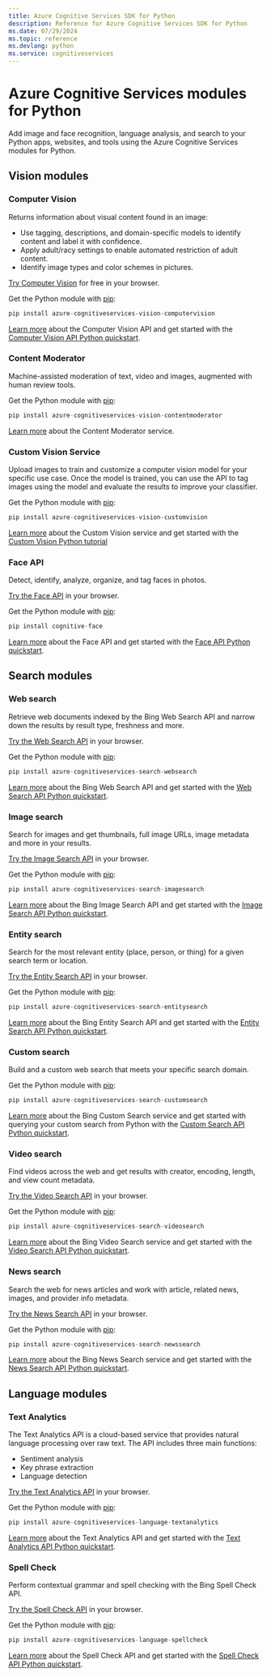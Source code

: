 ```yaml
---
title: Azure Cognitive Services SDK for Python
description: Reference for Azure Cognitive Services SDK for Python
ms.date: 07/29/2024
ms.topic: reference
ms.devlang: python
ms.service: cognitiveservices
---
```

# Azure Cognitive Services modules for Python

Add image and face recognition, language analysis, and search to your Python apps, websites, and tools using the Azure Cognitive Services modules for Python.

## Vision modules

### Computer Vision 

Returns information about visual content found in an image:

- Use tagging, descriptions, and domain-specific models to identify content and label it with confidence.
- Apply adult/racy settings to enable automated restriction of adult content.
- Identify image types and color schemes in pictures.

[Try Computer Vision](https://azure.microsoft.com/en-us/services/cognitive-services/computer-vision/) for free in your browser.

Get the Python module with [pip](https://pip.pypa.io/en/stable/quickstart/):

```python
pip install azure-cognitiveservices-vision-computervision
```

[Learn more](/azure/cognitive-services/computer-vision/home) about the Computer Vision API and get started with the [Computer Vision API Python quickstart](/azure/cognitive-services/computer-vision/quickstarts/python).

### Content Moderator

Machine-assisted moderation of text, video and images, augmented with human review tools.

Get the Python module with [pip](https://pip.pypa.io/en/stable/quickstart/):

```python
pip install azure-cognitiveservices-vision-contentmoderator
```

[Learn more](/azure/cognitive-services/content-moderator/overview) about the Content Moderator service.

### Custom Vision Service

Upload images to train and customize a computer vision model for your specific use case. Once the model is trained, you can use the API to tag images using the model and evaluate the results to improve your classifier.

Get the Python module with [pip](https://pip.pypa.io/en/stable/quickstart/):

```python
pip install azure-cognitiveservices-vision-customvision
```

[Learn more](/azure/cognitive-services/Custom-Vision-Service/home) about the Custom Vision service and get started with the [Custom Vision Python tutorial](/azure/cognitive-services/Custom-Vision-Service/python-tutorial)

### Face API

Detect, identify, analyze, organize, and tag faces in photos. 

[Try the Face API](https://azure.microsoft.com/en-us/services/cognitive-services/face/) in your browser.

Get the Python module with [pip](https://pip.pypa.io/en/stable/quickstart/):

```python
pip install cognitive-face
```

[Learn more](/azure/cognitive-services/face/overview) about the Face API and get started with the [Face API Python quickstart](/azure/cognitive-services/Face/Tutorials/FaceAPIinPythonTutorial).

## Search modules

### Web search

Retrieve web documents indexed by the Bing Web Search API and narrow down the results by result type, freshness and more. 

[Try the Web Search API](https://azure.microsoft.com/en-us/services/cognitive-services/bing-web-search-api/) in your browser.

Get the Python module with [pip](https://pip.pypa.io/en/stable/quickstart/):

```python
pip install azure-cognitiveservices-search-websearch
```

[Learn more](/azure/cognitive-services/bing-web-search/overview) about the Bing Web Search API and get started with the [Web Search API Python quickstart](/azure/cognitive-services/bing-web-search/quickstarts/python).

### Image search

Search for images and get thumbnails, full image URLs, image metadata and more in your results.

[Try the Image Search API](https://azure.microsoft.com/en-us/services/cognitive-services/bing-image-search-api/) in your browser.

Get the Python module with [pip](https://pip.pypa.io/en/stable/quickstart/):

```python
pip install azure-cognitiveservices-search-imagesearch
```

[Learn more](/azure/cognitive-services/bing-image-search/overview) about the Bing Image Search API and get started with the [Image Search API Python quickstart](/azure/cognitive-services/bing-image-search/quickstarts/python).


### Entity search

Search for the most relevant entity (place, person, or thing) for a given search term or location.

[Try the Entity Search API](https://azure.microsoft.com/services/cognitive-services/bing-entity-search-api/) in your browser.

Get the Python module with [pip](https://pip.pypa.io/en/stable/quickstart/):

```python
pip install azure-cognitiveservices-search-entitysearch
```

[Learn more](/azure/cognitive-services/bing-entities-search/search-the-web) about the Bing Entity Search API and get started with the [Entity Search API Python quickstart](/azure/cognitive-services/bing-entities-search/quickstarts/python).

### Custom search

Build and a custom web search that meets your specific search domain.

Get the Python module with [pip](https://pip.pypa.io/en/stable/quickstart/):

```python
pip install azure-cognitiveservices-search-customsearch
```

[Learn more](/azure/cognitive-services/bing-custom-search/) about the Bing Custom Search service and get started with querying your custom search from Python with the [Custom Search API Python quickstart](/azure/cognitive-services/bing-custom-search/call-endpoint-python).

### Video search

Find videos across the web and get results with creator, encoding, length, and view count metadata.

[Try the Video Search API](https://azure.microsoft.com/services/cognitive-services/bing-video-search-api/) in your browser.

Get the Python module with [pip](https://pip.pypa.io/en/stable/quickstart/):

```python
pip install azure-cognitiveservices-search-videosearch
```

[Learn more](/azure/cognitive-services/bing-video-search/search-the-web) about the Bing Video Search service and get started with the [Video Search API Python quickstart](/azure/cognitive-services/bing-video-search/python).


### News search

Search the web for news articles and work with article, related news, images, and provider info metadata.

[Try the News Search API](https://azure.microsoft.com/services/cognitive-services/bing-news-search-api/) in your browser.

Get the Python module with [pip](https://pip.pypa.io/en/stable/quickstart/):

```python
pip install azure-cognitiveservices-search-newssearch
```

[Learn more](/azure/cognitive-services/bing-news-search/search-the-web) about the Bing News Search service and get started with the [News Search API Python quickstart](/azure/cognitive-services/bing-news-search/python).


## Language modules

### Text Analytics 

The Text Analytics API is a cloud-based service that provides  natural language processing over raw text. The API includes three main functions:

- Sentiment analysis
- Key phrase extraction
- Language detection

[Try the Text Analytics API](https://azure.microsoft.com/en-us/services/cognitive-services/text-analytics/) in your browser.

Get the Python module with [pip](https://pip.pypa.io/en/stable/quickstart/):

```python
pip install azure-cognitiveservices-language-textanalytics
```

[Learn more](/azure/cognitive-services/text-analytics/overview) about the Text Analytics API and get started with the [Text Analytics API Python quickstart](/azure/cognitive-services/text-analytics/quickstarts/python).


### Spell Check

Perform contextual grammar and spell checking with the Bing Spell Check API.

[Try the Spell Check API](https://azure.microsoft.com/en-us/services/cognitive-services/spell-check/) in your browser.

Get the Python module with [pip](https://pip.pypa.io/en/stable/quickstart/):

```python
pip install azure-cognitiveservices-language-spellcheck
```

[Learn more](/azure/cognitive-services/bing-spell-check/proof-text) about the Spell Check API and get started with the [Spell Check API Python quickstart](/azure/cognitive-services/bing-spell-check/quickstarts/python).